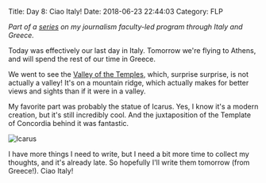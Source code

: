 Title: Day 8: Ciao Italy!
Date: 2018-06-23 22:44:03
Category: FLP

_Part of a [series](https://blog.legoktm.com/category/flp.html) on my journalism
 faculty-led program through Italy and Greece._

Today was effectively our last day in Italy. Tomorrow we're flying to Athens, and will spend the rest of our time in Greece.

We went to see the [Valley of the Temples](https://en.wikipedia.org/wiki/Valle_dei_Templi), which, surprise surprise, is not actually a valley! It's on a mountain ridge, which actually makes for better views and sights than if it were in a valley.

My favorite part was probably the statue of Icarus. Yes, I know it's a modern creation, but it's still incredibly cool. And the juxtaposition of the Template of Concordia behind it was fantastic.

![Icarus]({filename}/images/icarus.jpg)

I have more things I need to write, but I need a bit more time to collect my thoughts, and it's already late. So hopefully I'll write them tomorrow (from Greece!). Ciao Italy!

